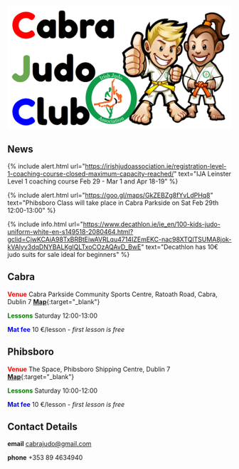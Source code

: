 [//]: # (open new tab in markdown - https://www.mydigitaltoolbox.pro/blog/markdown-kramdown-link-new-tab)
[//]: # (markdown syntax guide - https://coderwall.com/p/hcqhja/coderwall-markdown-cheat-sheet)
[//]: # (markdown cheatsheet - https://github.com/adam-p/markdown-here/wiki/Markdown-Cheatsheet)
[//]: # (jekyll guide - https://jekyllrb.com/docs)
[//]: # (jekyll cheatsheet - https://devhints.io/jekyll)
[//]: # (set up github pages website in 10 mins - https://blog.usejournal.com/set-up-your-portfolio-website-in-less-than-10-minutes-with-github-pages-d0efa8ff56fd)
[//]: # (github cheatsheet - https://help.github.com/en/github/creating-cloning-and-archiving-repositories/cloning-a-repository)
[//]: # (github simple guide - https://rogerdudler.github.io/git-guide/)
[//]: # (jekyll themes - http://jekyllthemes.org/)
[//]: # (jekyll includes - https://jekyllrb.com/docs/includes/)

![Cabra Judo Club logo](images/CJClogo.png)



## News 



{% include alert.html url="https://irishjudoassociation.ie/registration-level-1-coaching-course-closed-maximum-capacity-reached/" text="IJA Leinster Level 1 coaching course Feb 29 - Mar 1 and Apr 18-19" %}

{% include alert.html url="https://goo.gl/maps/GkZEBZg8fYvLdPHq8" text="Phibsboro Class will take place in Cabra Parkside on Sat Feb 29th 12:00-13:00" %}

{% include info.html url="https://www.decathlon.ie/ie_en/100-kids-judo-uniform-white-en-s149518-2080464.html?gclid=CjwKCAiA98TxBRBtEiwAVRLqu4714IZEmEKC-nac98XTQlTSUMA8jok-kVAlyv3dqDNYBALKgIQLTxoCOzAQAvD_BwE" text="Decathlon has 10&euro; judo suits for sale ideal for beginners" %}


## Cabra

<span style="color:red">**Venue**</span> Cabra Parkside Community Sports Centre, Ratoath Road, Cabra, Dublin 7 [**Map**](https://goo.gl/maps/GkZEBZg8fYvLdPHq8){:target="_blank"} 

<span style="color:green">**Lessons**</span> Saturday 12:00-13:00 

<span style="color:blue">**Mat fee**</span> 10 &euro;/lesson - *first lesson is free*

## Phibsboro

<span style="color:red">**Venue**</span> The Space, Phibsboro Shipping Centre, Dublin 7 [**Map**](https://goo.gl/maps/NopZ3FVzMGLtEyDx9){:target="_blank"} 

<span style="color:green">**Lessons**</span> Saturday 10:00-12:00 

<span style="color:blue">**Mat fee**</span> 10 &euro;/lesson - *first lesson is free*

## Contact Details

**email** cabrajudo@gmail.com

**phone** +353 89 4634940 
